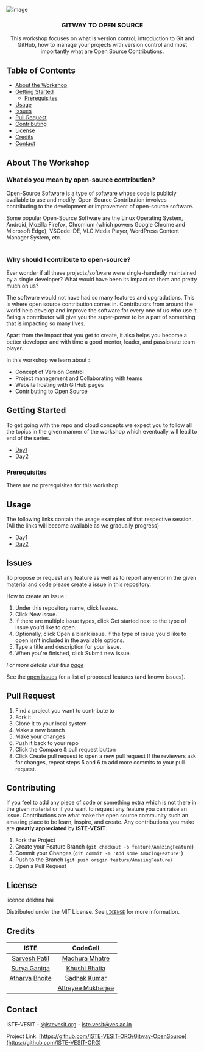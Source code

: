 ![image](https://res.cloudinary.com/sarveshp46/image/upload/v1663178465/git-workshop-readme/poster_vct3e2.png)

<p align="center">
  <h3 align="center">GITWAY TO OPEN SOURCE</h3>

  <p align="center">
    This workshop focuses on what is version control, introduction to Git and GitHub, how to manage your projects with version control and most importantly what are Open Source Contributions.
    <br />
  </p>
</p>

<!-- TABLE OF CONTENTS -->

## Table of Contents

-   [About the Workshop](#about-the-workshop)
-   [Getting Started](#getting-started)
    -   [Prerequisites](#prerequisites)
-   [Usage](#usage)
-   [Issues](#issues)
-   [Pull Request](#pull-request)
-   [Contributing](#contributing)
-   [License](#license)
-   [Credits](#credits)
-   [Contact](#contact)

<!-- ABOUT THE PROJECT -->

## About The Workshop

### What do you mean by open-source contribution?

Open-Source Software is a type of software whose code is publicly available to use and modify. Open-Source Contribution involves contributing to the development or improvement of open-source software.

Some popular Open-Source Software are the Linux Operating System, Android, Mozilla Firefox, Chromium (which powers Google Chrome and Microsoft Edge), VSCode IDE, VLC Media Player, WordPress Content Manager System, etc.
<br /><br />

### Why should I contribute to open-source?

Ever wonder if all these projects/software were single-handedly maintained by a single developer?
What would have been its impact on them and pretty much on us?

The software would not have had so many features and upgradations. This is where open source contribution comes in. Contributors from around the world help develop and improve the software for every one of us who use it. Being a contributor will give you the super-power to be a part of something that is impacting so many lives.

Apart from the impact that you get to create, it also helps you become a better developer and with time a good mentor, leader, and passionate team player.

In this workshop we learn about :

-   Concept of Version Control
-   Project management and Collaborating with teams
-   Website hosting with GitHub pages
-   Contributing to Open Source

<!-- GETTING STARTED -->

## Getting Started

To get going with the repo and cloud concepts we expect you to follow all the topics in the given manner of the workshop which eventually will lead to end of the series.

-   [Day1](https://github.com/ISTE-VESIT-ORG/Gitway-OpenSource/tree/day-1#day-1)
-   [Day2](https://github.com/ISTE-VESIT-ORG/Gitway-OpenSource/tree/day-2#day-2)

### Prerequisites

<p>There are no prerequisites for this workshop</p>
  
## Usage

The following links contain the usage examples of that respective session.(All the links will become available as we gradually progress)

-   [Day1](https://github.com/ISTE-VESIT-ORG/Gitway-OpenSource/tree/day-1#day-1)
-   [Day2](https://github.com/ISTE-VESIT-ORG/Gitway-OpenSource/tree/day-2#day-2)

<!-- ISSUES -->

## Issues

To propose or request any feature as well as to report any error in the given material and code please create a issue in this repository.

How to create an issue :

1. Under this repository name, click Issues.
2. Click New issue.
3. If there are multiple issue types, click Get started next to the type of issue you'd like to open.
4. Optionally, click Open a blank issue. if the type of issue you'd like to open isn't included in the available options.
5. Type a title and description for your issue.
6. When you're finished, click Submit new issue.

_For more details visit this [page](https://docs.github.com/en/free-pro-team@latest/github/managing-your-work-on-github/creating-an-issue)_

See the [open issues](https://github.com/ISTE-VESIT-ORG/Gitway-OpenSource/issues) for a list of proposed features (and known issues).

## Pull Request

1. Find a project you want to contribute to
2. Fork it
3. Clone it to your local system
4. Make a new branch
5. Make your changes
6. Push it back to your repo
7. Click the Compare & pull request button
8. Click Create pull request to open a new pull request
   If the reviewers ask for changes, repeat steps 5 and 6 to add more commits to your pull request.

<!-- CONTRIBUTING -->

## Contributing

If you feel to add any piece of code or something extra which is not there in the given material or if you want to request any feature you can raise an issue.
Contributions are what make the open source community such an amazing place to be learn, inspire, and create. Any contributions you make are **greatly appreciated** by **ISTE-VESIT**.

1. Fork the Project
2. Create your Feature Branch (`git checkout -b feature/AmazingFeature`)
3. Commit your Changes (`git commit -m 'Add some AmazingFeature'`)
4. Push to the Branch (`git push origin feature/AmazingFeature`)
5. Open a Pull Request

<!-- LICENSE -->

## License

licence dekhna hai

Distributed under the MIT License. See [`LICENSE`](https://github.com/ISTE-VESIT-ORG/Gitway-OpenSource/blob/main/LICENSE) for more information.

<!-- CREDITS -->

## Credits
|ISTE|CodeCell|
|:--------------------:|:--------------------:|
|[Sarvesh Patil](https://github.com/SarveshPatil29)|[Madhura Mhatre](https://github.com/madorwhat)|
|[Surya Ganiga](https://github.com/satts27)|[Khushi Bhatia](https://github.com/Khushi-Bhatia)|
|[Atharva Bhoite](https://github.com/atharvabhoite7)|[Sadhak Kumar](https://github.com/SadhakKumar)|
||[Attreyee Mukherjee](https://github.com/a-muk)|


<!-- CONTACT -->

## Contact

ISTE-VESIT - [@istevesit.org](http://www.istevesit.org) - iste.vesit@ves.ac.in

Project Link: [https://github.com/ISTE-VESIT-ORG/Gitway-OpenSource](https://github.com/ISTE-VESIT-ORG)
